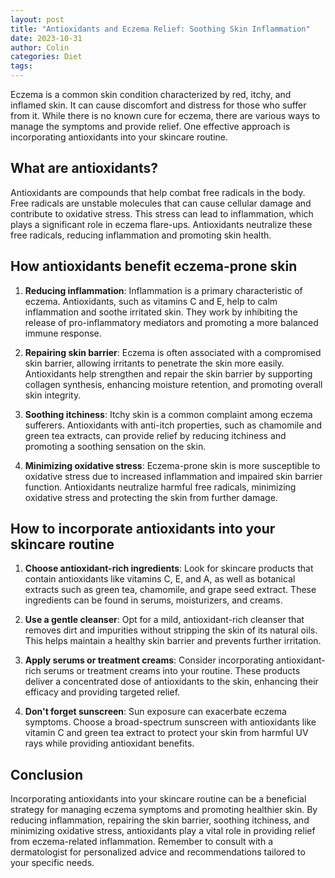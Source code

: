 ```yaml
---
layout: post
title: "Antioxidants and Eczema Relief: Soothing Skin Inflammation"
date: 2023-10-31
author: Colin
categories: Diet
tags: 
---
```


Eczema is a common skin condition characterized by red, itchy, and inflamed skin. It can cause discomfort and distress for those who suffer from it. While there is no known cure for eczema, there are various ways to manage the symptoms and provide relief. One effective approach is incorporating antioxidants into your skincare routine.

## What are antioxidants?

Antioxidants are compounds that help combat free radicals in the body. Free radicals are unstable molecules that can cause cellular damage and contribute to oxidative stress. This stress can lead to inflammation, which plays a significant role in eczema flare-ups. Antioxidants neutralize these free radicals, reducing inflammation and promoting skin health.

## How antioxidants benefit eczema-prone skin

1. **Reducing inflammation**: Inflammation is a primary characteristic of eczema. Antioxidants, such as vitamins C and E, help to calm inflammation and soothe irritated skin. They work by inhibiting the release of pro-inflammatory mediators and promoting a more balanced immune response.

2. **Repairing skin barrier**: Eczema is often associated with a compromised skin barrier, allowing irritants to penetrate the skin more easily. Antioxidants help strengthen and repair the skin barrier by supporting collagen synthesis, enhancing moisture retention, and promoting overall skin integrity.

3. **Soothing itchiness**: Itchy skin is a common complaint among eczema sufferers. Antioxidants with anti-itch properties, such as chamomile and green tea extracts, can provide relief by reducing itchiness and promoting a soothing sensation on the skin.

4. **Minimizing oxidative stress**: Eczema-prone skin is more susceptible to oxidative stress due to increased inflammation and impaired skin barrier function. Antioxidants neutralize harmful free radicals, minimizing oxidative stress and protecting the skin from further damage.

## How to incorporate antioxidants into your skincare routine

1. **Choose antioxidant-rich ingredients**: Look for skincare products that contain antioxidants like vitamins C, E, and A, as well as botanical extracts such as green tea, chamomile, and grape seed extract. These ingredients can be found in serums, moisturizers, and creams.

2. **Use a gentle cleanser**: Opt for a mild, antioxidant-rich cleanser that removes dirt and impurities without stripping the skin of its natural oils. This helps maintain a healthy skin barrier and prevents further irritation.

3. **Apply serums or treatment creams**: Consider incorporating antioxidant-rich serums or treatment creams into your routine. These products deliver a concentrated dose of antioxidants to the skin, enhancing their efficacy and providing targeted relief.

4. **Don't forget sunscreen**: Sun exposure can exacerbate eczema symptoms. Choose a broad-spectrum sunscreen with antioxidants like vitamin C and green tea extract to protect your skin from harmful UV rays while providing antioxidant benefits.

## Conclusion

Incorporating antioxidants into your skincare routine can be a beneficial strategy for managing eczema symptoms and promoting healthier skin. By reducing inflammation, repairing the skin barrier, soothing itchiness, and minimizing oxidative stress, antioxidants play a vital role in providing relief from eczema-related inflammation. Remember to consult with a dermatologist for personalized advice and recommendations tailored to your specific needs.